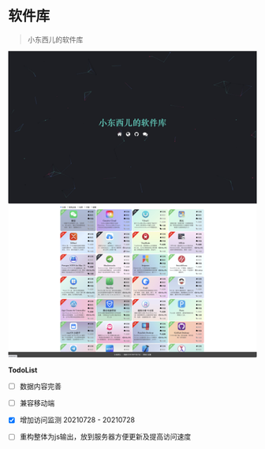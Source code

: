 # 软件库

> 小东西儿的软件库

![v4.0.0](./static/image/v4.0.0-1.jpg)
![v4.0.0](./static/image/v4.0.0-2.jpg)


**TodoList**

* [ ] 数据内容完善
* [ ] 兼容移动端
* [x] 增加访问监测 20210728 - 20210728
* [ ] 重构整体为js输出，放到服务器方便更新及提高访问速度

